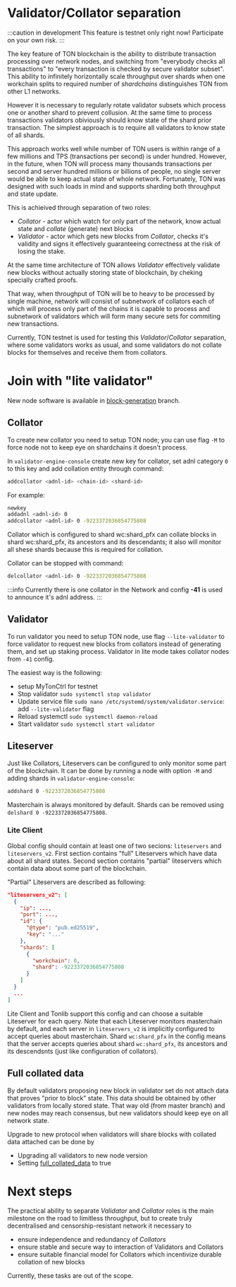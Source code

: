 # Validator/Collator separation

:::caution in development
This feature is testnet only right now! Participate on your own risk.
:::

The key feature of TON blockchain is the ability to distribute transaction processing over network nodes, and switching from "everybody checks all transactions" to "every transaction is checked by secure validator subset". This ability to infinitely horizontally scale throughput over shards when one workchain splits to required number of *shardchains* distinguishes TON from other L1 networks.

However it is necessary to regularly rotate validator subsets which process one or another shard to prevent collusion. At the same time to process transactions validators obiviously should know state of the shard prior transaction. The simplest approach is to require all validators to know state of all shards.

This approach works well while number of TON users is within range of a few millions and TPS (transactions per second) is under hundred. However, in the future, when TON will process many thousands transactions per second and server hundred millions or billions of people, no single server would be able to keep actual state of whole network. Fortunately, TON was designed with such loads in mind and supports sharding both throughput and state update.

This is achieived through separation of two roles:

* *Collator* - actor which watch for only part of the network, know actual state and *collate* (generate) next blocks
* *Validator* - actor which gets new blocks from *Collator*, checks it's validity and signs it effectively guaranteeing correctness at the risk of losing the stake.

At the same time architecture of TON allows *Validator* effectively validate new blocks without actually storing state of blockchain, by cheking specially crafted proofs.

That way, when throughput of TON will be to heavy to be processed by single machine, network will consist of subnetwork of collators each of which will process only part of the chains it is capable to process and subnetwork of validators which will form many secure sets for commiting new transactions.

Currently, TON testnet is used for testing this *Validator*/*Collator* separation, where some validators works as usual, and some validators do not collate blocks for themselves and receive them from collators.

# Join with "lite validator"

New node software is available in [block-generation](https://github.com/SpyCheese/ton/tree/block-generation) branch.

## Collator

To create new collator you need to setup TON node; you can use flag `-M` to force node not to keep eye on shardchains it doesn't process.

In `validator-engine-console` create new key for collator, set adnl category `0` to this key and add collation entity through command:

```bash
addcollator <adnl-id> <chain-id> <shard-id>
```

For example:

```bash
newkey
addadnl <adnl-id> 0
addcollator <adnl-id> 0 -9223372036854775808
```

Collator which is configured to shard wc:shard_pfx can collate blocks in shard wc:shard_pfx, its ancestors and its descendants; it also will monitor all shese shards because this is required for collation.

Collator can be stopped with command:

```bash
delcollator <adnl-id> 0 -9223372036854775808
```

:::info
Currently there is one collator in the Network and config **-41** is used to announce it's adnl address.
:::

## Validator

To run validator you need to setup TON node, use flag `--lite-validator` to force validator to request new blocks from collators instead of generating them, and set up staking process. Validator in lite mode takes collator nodes from `-41` config.

The easiest way is the following:

* setup MyTonCtrl for testnet
* Stop validator `sudo systemctl stop validator`
* Update service file `sudo nano /etc/systemd/system/validator.service`: add `--lite-validator` flag
* Reload systemctl `sudo systemctl daemon-reload`
* Start validator `sudo systemctl start validator`

## Liteserver

Just like Collators, Liteservers can be configured to only monitor some part of the blockchain. It can be done by running a node with option `-M` and adding shards in `validator-engine-console`:

```bash
addshard 0 -9223372036854775808
```

Masterchain is always monitored by default. Shards can be removed using `delshard 0 -9223372036854775808`.

### Lite Client

Global config should contain at least one of two secions: `liteservers` and `liteservers_v2`. First section contains "full" Liteservers which have data about all shard states. Second section contains "partial" liteservers which contain data about some part of the blockchain.

"Partial" Liteservers are described as following:

```json
"liteservers_v2": [
  {
    "ip": ...,
    "port": ...,
    "id": {
      "@type": "pub.ed25519",
      "key": "..."
    },  
    "shards": [
      {   
        "workchain": 0, 
        "shard": -9223372036854775808
      }   
    ]   
  }
  ...
]
```

Lite Client and Tonlib support this config and can choose a suitable Liteserver for each query. Note that each Liteserver monitors masterchain by default, and each server in `liteservers_v2` is implicitly configured to accept queries about masterchain. Shard `wc:shard_pfx` in the config means that the server accepts queries about shard `wc:shard_pfx`, its ancestors and its descendsnts (just like configuration of collators).

## Full collated data

By default validators proposing new block in validator set do not attach data that proves "prior to block" state. This data should be obtained by other validators from locally stored state. That way old (from master branch) and new nodes may reach consensus, but new validators should keep eye on all network state.

Upgrade to new protocol when validators will share blocks with collated data attached can be done by

* Upgrading all validators to new node version
* Setting [full_collated_data](https://github.com/spycheese/ton/blob/block-generation/crypto/block/block.tlb#L737) to true

# Next steps

The practical ability to separate *Validator* and *Collator* roles is the main milestone on the road to limitless throughput, but to create truly decentralised and censorship-resistant network it necessary to

* ensure independence and redundancy of *Collators*
* ensure stable and secure way to interaction of Validators and Collators
* ensure suitable financial model for Collators which incentivize durable collation of new blocks

Currently, these tasks are out of the scope.
